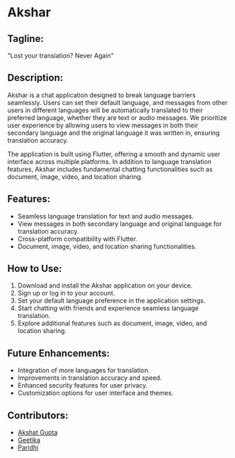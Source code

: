 # Akshar

## Tagline:
"Lost your translation? Never Again"

## Description:
Akshar is a chat application designed to break language barriers seamlessly. Users can set their default language, and messages from other users in different languages will be automatically translated to their preferred language, whether they are text or audio messages. We prioritize user experience by allowing users to view messages in both their secondary language and the original language it was written in, ensuring translation accuracy.

The application is built using Flutter, offering a smooth and dynamic user interface across multiple platforms. In addition to language translation features, Akshar includes fundamental chatting functionalities such as document, image, video, and location sharing.

## Features:
- Seamless language translation for text and audio messages.
- View messages in both secondary language and original language for translation accuracy.
- Cross-platform compatibility with Flutter.
- Document, image, video, and location sharing functionalities.

## How to Use:
1. Download and install the Akshar application on your device.
2. Sign up or log in to your account.
3. Set your default language preference in the application settings.
4. Start chatting with friends and experience seamless language translation.
5. Explore additional features such as document, image, video, and location sharing.

## Future Enhancements:
- Integration of more languages for translation.
- Improvements in translation accuracy and speed.
- Enhanced security features for user privacy.
- Customization options for user interface and themes.

## Contributors:
- [Akshat Gupta](https://github.com/Akshat-Gupta04)
- [Geetika ](https://github.com/E22CSEU0037)
- [Paridhi](https://github.com/paridhiU)

